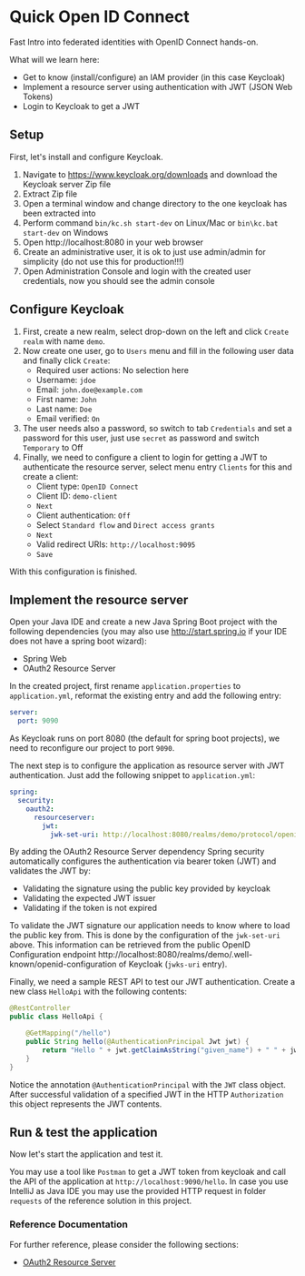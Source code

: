 # Quick Open ID Connect

Fast Intro into federated identities with OpenID Connect hands-on.

What will we learn here:

* Get to know (install/configure) an IAM provider (in this case Keycloak)
* Implement a resource server using authentication with JWT (JSON Web Tokens)
* Login to Keycloak to get a JWT

## Setup

First, let's install and configure Keycloak.

1. Navigate to https://www.keycloak.org/downloads and download the Keycloak server Zip file
2. Extract Zip file
3. Open a terminal window and change directory to the one keycloak has been extracted into
4. Perform command `bin/kc.sh start-dev` on Linux/Mac or `bin\kc.bat start-dev` on Windows
5. Open http://localhost:8080 in your web browser
6. Create an administrative user, it is ok to just use admin/admin for simplicity (do not use this for production!!!)
7. Open Administration Console and login with the created user credentials, now you should see the admin console

## Configure Keycloak

1. First, create a new realm, select drop-down on the left and click `Create realm` with name `demo`.
2. Now create one user, go to `Users` menu and fill in the following user data and finally click `Create`:
   * Required user actions: No selection here
   * Username: `jdoe`
   * Email: `john.doe@example.com`
   * First name: `John`
   * Last name: `Doe`
   * Email verified: `On`
3. The user needs also a password, so switch to tab `Credentials` and set a password for this user, just use `secret` as password and switch `Temporary` to Off
4. Finally, we need to configure a client to login for getting a JWT to authenticate the resource server, select menu entry `Clients` for this and create a client:
   * Client type: `OpenID Connect`
   * Client ID: `demo-client`
   * `Next`
   * Client authentication: `Off`
   * Select `Standard flow` and `Direct access grants`
   * `Next`
   * Valid redirect URIs: `http://localhost:9095`
   * `Save`

With this configuration is finished.

## Implement the resource server

Open your Java IDE and create a new Java Spring Boot project with the following dependencies (you may  also use http://start.spring.io if your IDE does not have a spring boot wizard):

* Spring Web
* OAuth2 Resource Server

In the created project, first rename `application.properties` to `application.yml`, reformat the existing entry and add the following entry:

```yaml
server:
  port: 9090
```

As Keycloak runs on port 8080 (the default for spring boot projects), we need to reconfigure our project to port `9090`.

The next step is to configure the application as resource server with JWT authentication. Just add the following snippet to `application.yml`:

```yaml
spring: 
  security:
    oauth2:
      resourceserver:
        jwt:
          jwk-set-uri: http://localhost:8080/realms/demo/protocol/openid-connect/certs
```

By adding the OAuth2 Resource Server dependency Spring security automatically configures the authentication via bearer token (JWT) and validates the JWT by:

* Validating the signature using the public key provided by keycloak
* Validating the expected JWT issuer
* Validating if the token is not expired

To validate the JWT signature our application needs to know where to load the public key from. This is done by the configuration of the `jwk-set-uri` above.
This information can be retrieved from the public OpenID Configuration endpoint http://localhost:8080/realms/demo/.well-known/openid-configuration of Keycloak (`jwks-uri` entry).

Finally, we need a sample REST API to test our JWT authentication. Create a new class `HelloApi` with the following contents:

```java
@RestController
public class HelloApi {

    @GetMapping("/hello")
    public String hello(@AuthenticationPrincipal Jwt jwt) {
        return "Hello " + jwt.getClaimAsString("given_name") + " " + jwt.getClaimAsString("family_name");
    }
}
```

Notice the annotation `@AuthenticationPrincipal` with the `JWT` class object. After successful validation of a specified JWT in the HTTP `Authorization` 
this object represents the JWT contents.

## Run & test the application

Now let's start the application and test it.

You may use a tool like `Postman` to get a JWT token from keycloak and call the API of the application at `http://localhost:9090/hello`.
In case you use IntelliJ as Java IDE you may use the provided HTTP request in folder `requests` of the reference solution in this project.

### Reference Documentation

For further reference, please consider the following sections:

* [OAuth2 Resource Server](https://docs.spring.io/spring-boot/docs/3.3.3/reference/htmlsingle/index.html#web.security.oauth2.server)